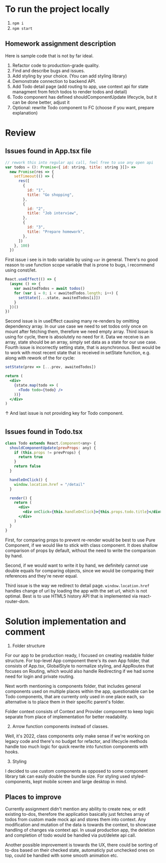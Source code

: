 # To run the project locally

1.  `npm i`
2.  `npm start`

## Homework assignment description

Here is sample code that is not by far ideal.

1. Refactor code to production-grade quality.
2. Find and describe bugs and issues.
3. Add styling by your choice. (You can add styling library)
4. Demonstrate connection to backend API.
5. Add Todo detail page (add routing to app, use context api for state managment from fetch todos to render todos and detail)
6. Todo component has defined shouldComponentUpdate lifecycle, but it can be done better, adjust it
7. Optional: rewrite Todo component to FC (choose if you want, prepare explanation)

# Review

## Issues found in App.tsx file

```jsx
// rework this into regular api call, feel free to use any open api
var todos = (): Promise<{ id: string, title: string }[]> =>
  new Promise(res => {
    setTimeout(() => {
      res([
        {
          id: "1",
          title: "Go shopping",
        },
        {
          id: "2",
          title: "Job interview",
        },
        {
          id: "3",
          title: "Prepare homework",
        },
      ])
    }, 100)
  })
```

First issue i see is in todo variable by using `var` in general. There's no good reason to use function scope variable that is prone to bugs, i recommend using const/let.

```jsx
React.useEffect(() => {
  (async () => {
    var awaitedTodos = await todos()
    for (var i = 0; i < awaitedTodos.length; i++) {
      setState([...state, awaitedTodos[i]])
    }
  })()
})
```

Second issue is in useEffect causing many re-renders by omitting dependency array. In our use case we need to set todos only once on mount after fetching them, therefore we need empty array.
Third issue is using for cycle, there is absolutely no need for it. Data we receive is an array, state should be an array, simply set data as a state for our use case.
Fourth issue is incorrectly setting state, that is asynchronous. Best would be to work with most recent state that is received in setState function, e.g. along with rework of the for cycle:

```js
setState(prev => [...prev, awaitedTodos])
```

```jsx
return (
  <div>
    {state.map(todo => (
      <Todo todo={todo} />
    ))}
  </div>
)
```

↑ And last issue is not providing key for Todo component.

#

## Issues found in Todo.tsx

```jsx
class Todo extends React.Component<any> {
  shouldComponentUpdate(prevProps: any) {
    if (this.props != prevProps) {
      return true
    }
    return false
  }

  handleOnClick() {
    window.location.href = "/detail"
  }

  render() {
    return (
      <div>
        <div onClick={this.handleOnClick}>{this.props.todo.title}</div>
      </div>
    )
  }
}
```

First, for comparing props to prevent re-render would be best to use Pure Component, if we would like to stick with class component. It does shallow comparison of props by default, without the need to write the comparison by hand.

Second, if we would want to write it by hand, we definitely cannot use double equals for comparing objects, since we would be comparing their references and they're never equal.

Third issue is the way we redirect to detail page. `window.location.href` handles change of url by loading the app with the set url, which is not optimal. Best is to use HTML5 history API that is implemented via react-router-dom.

# Solution implementation and comment

1. Folder structure

For our app to be production ready, I focused on creating readable folder structure. For top-level App component there's its own App folder, that consists of App.tsx, GlobalStyle to normalize styling, and AppRoutes that focuses on Routing, which would also handle Redirecting if we had some need for login and private routing.

Next worth mentioning is components folder, that includes general components used on multiple places within the app, questionable can be Todo components, that are currenty only used in one place each, so alternative is to place them in their specific parent's folder.

Folder context consists of Context and Provider component to keep logic separate from place of implementation for better readability.

2. Arrow function components instead of classes.

Well, it's 2022, class components only make sense if we're working on legacy code and there's no budget for refactor, and lifecycle methods handle too much logic for quick rewrite into function components with hooks.

3. Styling

I decided to use custom components as opposed to some component library tak can easily double the bundle size. For styling used styled-components, kept mobile screen and large desktop in mind.

## Places to improve

Currently assignment didn't mention any ability to create new, or edit existing to-dos, therefore the application basically just fetches array of todos from custom made mock api and stores them into context. Any modification and mutation of the data is towards the context, to showcase handling of changes via context api. In usual production app, the deletion and completion of todo would be handled via put/delete api call.

Another possible improvement is towards the UX, there could be sorting of to-dos based on their checked state, automaticly put unchecked ones on top, could be handled with some smooth animation etc.
